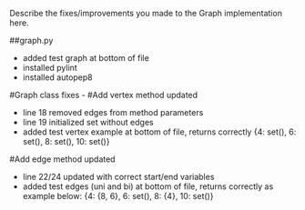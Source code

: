 Describe the fixes/improvements you made to the Graph implementation here.

 ##graph.py
 * added test graph at bottom of file 
 * installed pylint
 * installed autopep8

 #Graph class fixes -
 #Add vertex method updated
 * line 18 removed edges from method parameters
 * line 19 initialized set without edges
 * added test vertex example at bottom of file, returns correctly
   {4: set(), 6: set(), 8: set(), 10: set()}

 #Add edge method updated
 * line 22/24 updated with correct start/end variables
 * added test edges (uni and bi) at bottom of file, returns correctly as example below:
   {4: {8, 6}, 6: set(), 8: {4}, 10: set()}
 




 